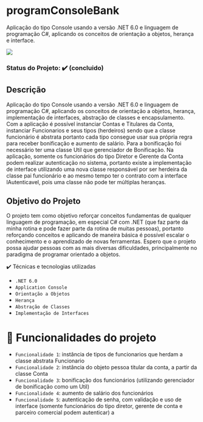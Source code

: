 # programConsoleBank
Aplicação do tipo Console usando a versão .NET 6.0 e linguagem de programação C#, aplicando os conceitos de orientação a objetos, herança e interface.

<img src="https://img.shields.io/static/v1?label=dotnet&message=framework&color=blue&style=for-the-badge&logo=DOTNET"/>

### Status do Projeto: ✔️ (concluido)

## Descrição
Aplicação do tipo Console usando a versão .NET 6.0 e linguagem de programação C#, aplicando os conceitos de orientação a objetos, herança, implementação de interfaces, 
abstração de classes e encapsulamento. Com a aplicação é possível instanciar Contas e Titulares da Conta, instanciar Funcionarios e seus tipos (herdeiros) sendo que a classe funcionário
é abstrata portanto cada tipo consegue usar sua própria regra para receber bonificação e aumento de salário. Para a bonificação foi necessário ter uma classe Util que gerenciador de Bonificação.
Na aplicação, somente os funcionários do tipo Diretor e Gerente da Conta podem realizar autenticação no sistema, portanto existe a implementação de interface utilizando
uma nova classe responsável por ser herdeira da classe pai funcionário e ao mesmo tempo ter o contrato com a interface IAutenticavel, pois uma classe não pode ter múltiplas heranças.

## Objetivo do Projeto
O projeto tem como objetivo reforçar conceitos fundamentas de qualquer linguagem de programação, em especial C# com .NET (que faz parte da minha rotina e pode fazer
parte da rotina de muitas pessoas), portanto reforçando conceitos e aplicando de maneira básica é possível escalar o conhecimento e o aprendizado de novas ferramentas.
Espero que o projeto possa ajudar pessoas com as mais diversas dificuldades, principalmente no paradigma de programar orientado a objetos.


✔️ Técnicas e tecnologias utilizadas
- ``.NET 6.0``
- ``Application Console``
- ``Orientação a Objetos`` 
- ``Herança``
- ``Abstração de Classes``
- ``Implementação de Interfaces``


# :hammer: Funcionalidades do projeto

- `Funcionalidade 1`: instância de tipos de funcionarios que herdam a classe abstrata Funcionario
- `Funcionalidade 2`: instância do objeto pessoa titular da conta, a partir da classe Conta
- `Funcionalidade 3`: bonificação dos funcionários (utilizando gerenciador de bonificação como um Util)
- `Funcionalidade 4`: aumento de salário dos funcionários
- `Funcionalidade 5`: autenticação de senha, com validação e uso de interface (somente funcionários do tipo diretor, gerente de conta e parceiro comercial podem autenticar)
a



